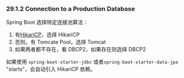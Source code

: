 ### 29.1.2 Connection to a Production Database
Spring Boot 选择特定连接池算法：
1. 有[HikariCP](https://github.com/brettwooldridge/HikariCP)，选择 HikariCP
2. 否则，有 Tomcate Pool，选择 Tomcat
3. 如果两者都不存在，看 DBCP2，如果存在则选择 DBCP2

如果使用 `spring-boot-starter-jdbc` 或者`spring-boot-starter-data-jpa` "starts"，会自动引入 HikariCP 依赖。

